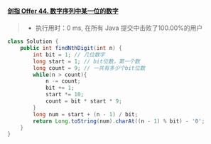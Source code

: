 #### [剑指 Offer 44. 数字序列中某一位的数字](https://leetcode-cn.com/problems/shu-zi-xu-lie-zhong-mou-yi-wei-de-shu-zi-lcof/)

> - 执行用时：0 ms, 在所有 Java 提交中击败了100.00%的用户

```java
class Solution {
    public int findNthDigit(int n) {
        int bit = 1; // 几位数字
        long start = 1; // bit位数，第一个数
        long count = 9; // 一共有多少个bit位数
        while(n > count){
            n -= count;
            bit += 1;
            start *= 10;
            count = bit * start * 9;
        }
        long num = start + (n - 1) / bit;
        return Long.toString(num).charAt((n - 1) % bit) - '0';
    }
}
```

